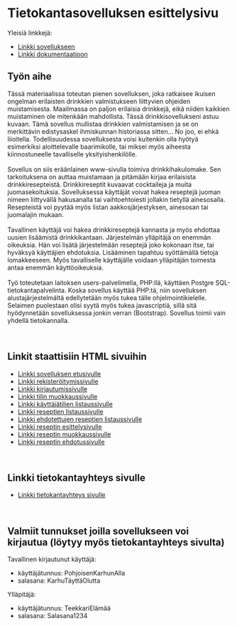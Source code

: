 # Tietokantasovelluksen esittelysivu

Yleisiä linkkejä:

* [Linkki sovellukseen](http://mevidjes.users.cs.helsinki.fi/tsoha/)
* [Linkki dokumentaatioon](https://github.com/mevid93/Tsoha-Bootstrap/blob/master/doc/dokumentaatio.pdf)

## Työn aihe

Tässä materiaalissa toteutan pienen sovelluksen, joka ratkaisee ikuisen ongelman erilaisten
drinkkien valmistukseen liittyvien ohjeiden muistamisesta. Maailmassa on paljon erilaisia drinkkejä,
eikä niiden kaikkien muistaminen ole mitenkään mahdollista. Tässä drinkkisovellukseni astuu
kuvaan. Tämä sovellus mullistaa drinkkien valmistamisen ja se on merkittävin edistysaskel
ihmiskunnan historiassa sitten… No joo, ei ehkä liioitella. Todellisuudessa sovelluksesta voisi
kuitenkin olla hyötyä esimerkiksi aloittelevalle baarimikolle, tai miksei myös aiheesta
kiinnostuneelle tavalliselle yksityishenkilölle.
<br />
<br />
Sovellus on siis eräänlainen www-sivulla toimiva drinkkihakulomake. Sen tarkoituksena on auttaa
muistamaan ja pitämään kirjaa erilaisista drinkkiresepteistä. Drinkkireseptit kuvaavat cocktaileja ja
muita juomasekoituksia. Sovelluksessa käyttäjät voivat hakea reseptejä juoman nimeen liittyvällä
hakusanalla tai vaihtoehtoiesti jollakin tietyllä ainesosalla. Resepteistä voi pyytää myös listan
aakkosjärjestyksen, ainesosan tai juomalajin mukaan.
<br />
<br />
Tavallinen käyttäjä voi hakea drinkkireseptejä kannasta ja myös ehdottaa uusien lisäämistä
drinkkikantaan. Järjestelmän ylläpitäjä on enemmän oikeuksia. Hän voi lisätä järjestelmään
reseptejä joko kokonaan itse, tai hyväksyä käyttäjien ehdotuksia. Lisääminen tapahtuu syöttämällä
tietoja lomakkeeseen. Myös tavalliselle käyttäjälle voidaan ylläpitäjän toimesta antaa enemmän
käyttöoikeuksia.
<br />
<br />
Työ toteutetaan laitoksen users-palvelimella, PHP:llä, käyttäen Postgre SQL-tietokantapalvelinta.
Koska sovellus käyttää PHP:tä, niin sovelluksen alustajärjestelmältä edellytetään myös tukea tälle
ohjelmointikielelle. Selaimen puolestaan olisi syytä myös tukea javascriptiä, sillä sitä hyödynnetään
sovelluksessa jonkin verran (Bootstrap). Sovellus toimii vain yhdellä tietokannalla. 

<br />

## Linkit staattisiin HTML sivuihin

* [Linkki sovelluksen etusivulle](http://mevidjes.users.cs.helsinki.fi/tsoha/)
* [Linkki rekisteröitymissivulle](http://mevidjes.users.cs.helsinki.fi/tsoha/rekisteroidy)
* [Linkki kirjautumissivulle](http://mevidjes.users.cs.helsinki.fi/tsoha/kirjaudu)
* [Linkki tilin muokkaussivulle](http://mevidjes.users.cs.helsinki.fi/tsoha/asetukset)
* [Linkki käyttäjätilien listaussivulle](http://mevidjes.users.cs.helsinki.fi/tsoha/kayttajat)
* [Linkki reseptien listaussivulle](http://mevidjes.users.cs.helsinki.fi/tsoha/drinkki)
* [Linkki ehdotettujen reseptien listaussivulle](http://mevidjes.users.cs.helsinki.fi/tsoha/ehdotukset)
* [Linkki reseptin esittelysivulle](http://mevidjes.users.cs.helsinki.fi/tsoha/drinkki/1)
* [Linkki reseptin muokkaussivulle](http://mevidjes.users.cs.helsinki.fi/tsoha/drinkki/1/muokkaa)
* [Linkki reseptin ehdotussivulle](http://mevidjes.users.cs.helsinki.fi/tsoha/ehdota)

<br />

## Linkki tietokantayhteys sivulle

* [Linkki tietokantayhteys sivulle](http://mevidjes.users.cs.helsinki.fi/tsoha/tietokantayhteys)

<br />

## Valmiit tunnukset joilla sovellukseen voi kirjautua (löytyy myös tietokantayhteys sivulta)

Tavallinen kirjautunut käyttäjä:
- käyttäjätunnus: PohjoisenKarhunAlla
- salasana: KarhuTäyttäOlutta

Ylläpitäjä:
- käyttäjätunnus: TeekkariElämää
- salasana: Salasana1234


